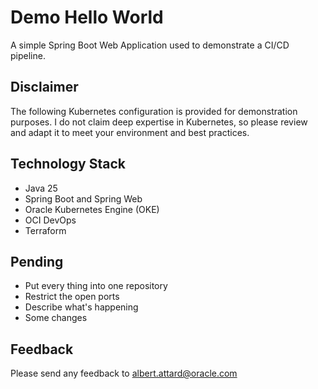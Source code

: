 # Demo Hello World

A simple Spring Boot Web Application used to demonstrate a CI/CD pipeline.

## Disclaimer

The following Kubernetes configuration is provided for demonstration purposes. I
do not claim deep expertise in Kubernetes, so please review and adapt it to meet
your environment and best practices.

## Technology Stack

- Java 25
- Spring Boot and Spring Web
- Oracle Kubernetes Engine (OKE)
- OCI DevOps
- Terraform

## Pending

- Put every thing into one repository
- Restrict the open ports
- Describe what's happening
- Some changes

## Feedback

Please send any feedback to
[albert.attard@oracle.com](mailto:albert.attard@oracle.com)

